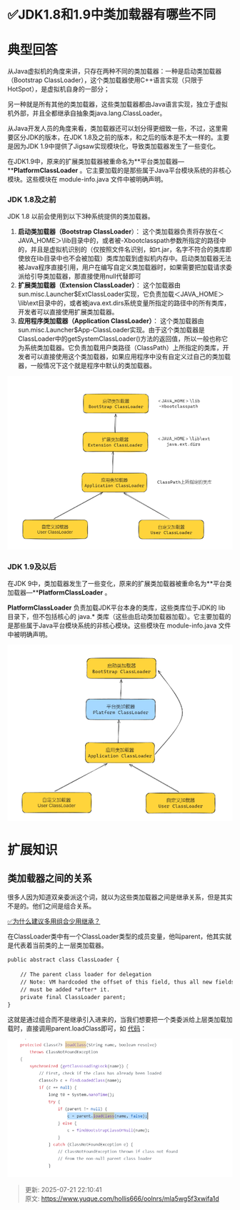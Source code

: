 # ✅JDK1.8和1.9中类加载器有哪些不同

# 典型回答


从Java虚拟机的角度来讲，只存在两种不同的类加载器：一种是启动类加载器（Bootstrap ClassLoader），这个类加载器使用C++语言实现（只限于HotSpot），是虚拟机自身的一部分；



另一种就是所有其他的类加载器，这些类加载器都由Java语言实现，独立于虚拟机外部，并且全都继承自抽象类java.lang.ClassLoader。



从Java开发人员的角度来看，类加载器还可以划分得更细致一些，不过，这里需要区分JDK的版本，在JDK 1.8及之前的版本，和之后的版本是不太一样的。主要是因为JDK 1.9中提供了Jigsaw实现模块化，导致类加载器发生了一些变化。



在JDK1.9中，原来的扩展类加载器被重命名为**平台类加载器—****PlatformClassLoader**<font style="color:rgb(55, 65, 81);"> </font>。它主要加载的是那些属于Java平台模块系统的非核心模块。这些模块在 module-info.java 文件中被明确声明。



### JDK 1.8及之前


JDK 1.8 以前会使用到以下3种系统提供的类加载器。



1. **启动类加载器（Bootstrap ClassLoader**）： 这个类加载器负责将存放在＜JAVA_HOME＞\lib目录中的，或者被-Xbootclasspath参数所指定的路径中的，并且是虚拟机识别的（仅按照文件名识别，如rt.jar，名字不符合的类库即使放在lib目录中也不会被加载）类库加载到虚拟机内存中。启动类加载器无法被Java程序直接引用，用户在编写自定义类加载器时，如果需要把加载请求委派给引导类加载器，那直接使用null代替即可
2. **扩展类加载器（Extension ClassLoader）**： 这个加载器由sun.misc.Launcher$ExtClassLoader实现，它负责加载＜JAVA_HOME＞\lib\ext目录中的，或者被java.ext.dirs系统变量所指定的路径中的所有类库，开发者可以直接使用扩展类加载器。
3. **应用程序类加载器（Application ClassLoader）**： 这个类加载器由sun.misc.Launcher$App-ClassLoader实现。由于这个类加载器是ClassLoader中的getSystemClassLoader()方法的返回值，所以一般也称它为系统类加载器。它负责加载用户类路径（ClassPath）上所指定的类库，开发者可以直接使用这个类加载器，如果应用程序中没有自定义过自己的类加载器，一般情况下这个就是程序中默认的类加载器。



![1704516962330-42578c85-4180-4535-85ff-783e408d7764.png](./img/kJItBtkMicL_XoF2/1704516962330-42578c85-4180-4535-85ff-783e408d7764-224024.png)



### JDK 1.9及以后


在JDK 9中，类加载器发生了一些变化，原来的扩展类加载器被重命名为**平台类加载器—****PlatformClassLoader**<font style="color:rgb(55, 65, 81);"> </font>。



**PlatformClassLoader** 负责加载JDK平台本身的类库，这些类库位于JDK的 lib 目录下，但不包括核心的 java.* 类库（这些由启动类加载器加载）。它主要加载的是那些属于Java平台模块系统的非核心模块。这些模块在 module-info.java 文件中被明确声明。



![1704518033721-2177d4ef-a79d-4b21-a980-fcac04264cde.png](./img/kJItBtkMicL_XoF2/1704518033721-2177d4ef-a79d-4b21-a980-fcac04264cde-699735.png)



# 扩展知识


## 类加载器之间的关系


很多人因为知道双亲委派这个词，就以为这些类加载器之间是继承关系，但是其实不是的。他们之间是组合关系。



[✅为什么建议多用组合少用继承？](https://www.yuque.com/hollis666/oolnrs/yya9secquv5o8dr9)



在ClassLoader类中有一个ClassLoader类型的成员变量，他叫parent，他其实就是代表着当前类的上一层类加载器。



```latex
public abstract class ClassLoader {

    // The parent class loader for delegation
    // Note: VM hardcoded the offset of this field, thus all new fields
    // must be added *after* it.
    private final ClassLoader parent;
}
```



这就是通过组合而不是继承引入进来的，当我们想要把一个类委派给上层类加载加载时，直接调用parent.loadClass即可，如 [代码](https://github.com/zxiaofan/JDK/blob/master/JDK1.8/src/java/lang/ClassLoader.java#L356)：



![1704517868481-46d10fe6-533c-4b85-b072-33d25941e753.png](./img/kJItBtkMicL_XoF2/1704517868481-46d10fe6-533c-4b85-b072-33d25941e753-318243.png)



> 更新: 2025-07-21 22:10:41  
> 原文: <https://www.yuque.com/hollis666/oolnrs/mla5wg5f3xwifa1d>